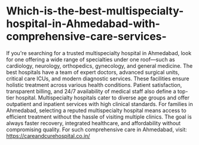 # Which-is-the-best-multispecialty-hospital-in-Ahmedabad-with-comprehensive-care-services-

If you're searching for a trusted multispecialty hospital in Ahmedabad, look for one offering a wide range of specialties under one roof—such as cardiology, neurology, orthopedics, gynecology, and general medicine. The best hospitals have a team of expert doctors, advanced surgical units, critical care ICUs, and modern diagnostic services. These facilities ensure holistic treatment across various health conditions. Patient satisfaction, transparent billing, and 24/7 availability of medical staff also define a top-tier hospital. Multispecialty hospitals cater to diverse age groups and offer outpatient and inpatient services with high clinical standards. For families in Ahmedabad, selecting a reputed multispecialty hospital means access to efficient treatment without the hassle of visiting multiple clinics. The goal is always faster recovery, integrated healthcare, and affordability without compromising quality.
For such comprehensive care in Ahmedabad, visit: https://careandcurehospital.co.in/

